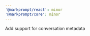 ```yaml
---
'@markprompt/react': minor
'@markprompt/core': minor
---
```


Add support for conversation metadata
